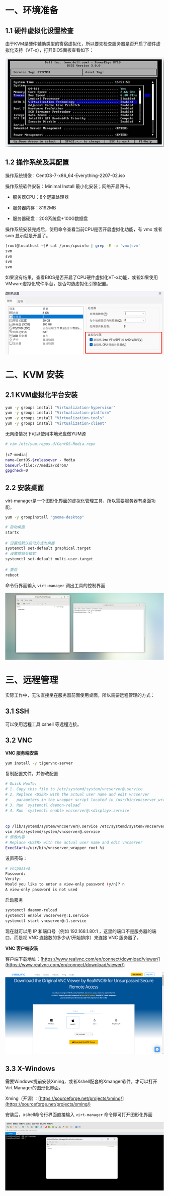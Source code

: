 # 一、环境准备

## 1.1 硬件虚拟化设置检查

由于KVM是硬件辅助类型的寄宿虚拟化，所以要先检查服务器是否开启了硬件虚拟化支持（VT-x），打开BIOS面板查看如下：

![image-20250210223139733](./02-KVM%E5%AE%89%E8%A3%85/image-20250210223139733.png)

## 1.2 操作系统及其配置

操作系统镜像：CentOS-7-x86_64-Everything-2207-02.iso

操作系统软件安装：Minimal Install 最小化安装；网络开启网卡。

- 服务器CPU：8个逻辑处理器

- 服务器内存：8192MB

- 服务器硬盘：20G系统盘+100G数据盘

操作系统安装完成后，使用命令查看当前CPU是否开启虚拟化功能，有 vmx 或者 svm 显示就是开启了。

```bash
[root@localhost ~]# cat /proc/cpuinfo | grep -E -o 'vmx|svm'
svm
svm
svm
svm
```

如果没有结果，查看BIOS是否开启了CPU硬件虚拟化VT-x功能，或者如果使用VMware虚拟化软件平台，是否勾选虚拟化引擎配置。

![image-20250210224905163](./02-KVM%E5%AE%89%E8%A3%85/image-20250210224905163.png)

# 二、KVM 安装

## 2.1 KVM虚拟化平台安装

```bash
yum -y groups install "Virtualization-hypervisor"
yum -y groups install "Virtualization-platform"
yum -y groups install "Virtualization-tools"
yum -y groups install "Virtualization-client"
```

无网络情况下可以使用本地光盘做YUM源

```bash
# vim /etc/yum.repos.d/CentOS-Media.repo 

[c7-media]
name=CentOS-$releasever - Media
baseurl=file:///media/cdrom/
gpgcheck=0
```

## 2.2 安装桌面

virt-manager是一个图形化界面的虚拟化管理工具，所以需要服务器有桌面功能。

```bash
yum -y groupinstall "gnome-desktop"
```

```bash
# 启动桌面
startx

# 设置成默认启动方式为桌面
systemctl set-default graphical.target
# 设置成命令模式
systemctl set-default multi-user.target

# 重启
reboot
```

命令行界面输入 `virt-manager` 调出工具的控制界面

![image-20250211102126559](./02-KVM%E5%AE%89%E8%A3%85/image-20250211102126559.png)

# 三、远程管理

实际工作中，无法直接坐在服务器前面使用桌面，所以需要远程管理的方式：

## 3.1 SSH

可以使用远程工具 xshell 等远程连接。

## 3.2 VNC

**VNC 服务端安装**

```bash
yum install -y tigervnc-server 
```

复制配置文件，并修改配置

```bash
# Quick HowTo:
# 1. Copy this file to /etc/systemd/system/vncserver@.service
# 2. Replace <USER> with the actual user name and edit vncserver
#    parameters in the wrapper script located in /usr/bin/vncserver_wrapper
# 3. Run `systemctl daemon-reload`
# 4. Run `systemctl enable vncserver@:<display>.service`


cp /lib/systemd/system/vncserver@.service /etc/systemd/system/vncserver@.service
vim /etc/systemd/system/vncserver@.service
# 修改内容
# Replace <USER> with the actual user name and edit vncserver
ExecStart=/usr/bin/vncserver_wrapper root %i
```

设置密码：

```bash
# vncpasswd
Password:
Verify:
Would you like to enter a view-only password (y/n)? n
A view-only password is not used
```

启动服务

```bash
systemctl daemon-reload
systemctl enable vncserver@:1.service
systemctl start vncserver@:1.service
```

现在就可以用 IP 和端口号（例如 192.168.1.80:1 ，这里的端口不是服务器的端口，而是视 VNC 连接数的多少从1开始排序）来连接 VNC 服务器了。

**VNC 客户端安装**

客户端下载地址：[https://www.realvnc.com/en/connect/download/viewer/](https://www.realvnc.com/en/connect/download/viewer/)

![image-20250211103504673](./02-KVM%E5%AE%89%E8%A3%85/image-20250211103504673.png)

## 3.3 X-Windows

需要Windows提前安装Xming，或者Xshell配套的Xmanger软件，才可以打开Virt Manager的图形化界面。

Xming（开源）：[https://sourceforge.net/projects/xming/](https://sourceforge.net/projects/xming/)

安装后，xshell命令行界面直接输入 `virt-manager` 命令即可打开图形化界面

![image-20250211103755219](./02-KVM%E5%AE%89%E8%A3%85/image-20250211103755219.png)

